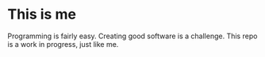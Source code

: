 # This is me

Programming is fairly easy. Creating good software is a challenge. This repo is a work
in progress, just like me.
